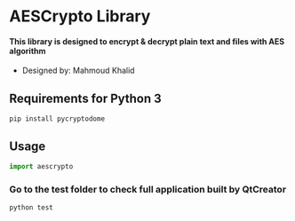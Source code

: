 # AESCrypto Library
#### This library is designed to encrypt & decrypt plain text and files with AES algorithm
- Designed by: Mahmoud Khalid

## Requirements for Python 3
    pip install pycryptodome

## Usage
```python
import aescrypto
```

### Go to the test folder to check full application built by QtCreator
    python test
